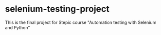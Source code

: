# selenium-testing-project
This is the final project for Stepic course "Automation testing with Selenium and Python"
